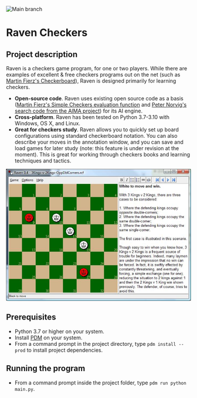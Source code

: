 ![Main branch](https://github.com/bcorfman/raven-checkers/actions/workflows/build-test.yml/badge.svg)

# Raven Checkers

## Project description

Raven is a checkers game program, for one or two players. While there are examples of excellent & free checkers programs out on the net (such as [Martin Fierz's Checkerboard](http://www.fierz.ch/checkers.htm)), Raven is designed primarily for learning checkers.

* **Open-source code**. Raven uses existing open source code as a basis ([Martin Fierz's Simple Checkers evaluation function](http://www.fierz.ch/engines.php) and [Peter Norvig's search code from the AIMA project](http://aima.cs.berkeley.edu/python/readme.html)) for its AI engine.
* **Cross-platform**. Raven has been tested on Python 3.7-3.10 with Windows, OS X, and Linux.
* **Great for checkers study**. Raven allows you to quickly set up board configurations using standard checkerboard notation. You can also describe your moves in the annotation window, and you can save and load games for later study (note: this feature is under revision at the moment). This is great for working through checkers books and learning techniques and tactics.

<img src="images/XcPri.jpg">

## Prerequisites

* Python 3.7 or higher on your system.
* Install [PDM](https://pdm.fming.dev) on your system.
* From a command prompt in the project directory, type `pdm install --prod` to install project dependencies.

## Running the program

* From a command prompt inside the project folder, type `pdm run python main.py`.
